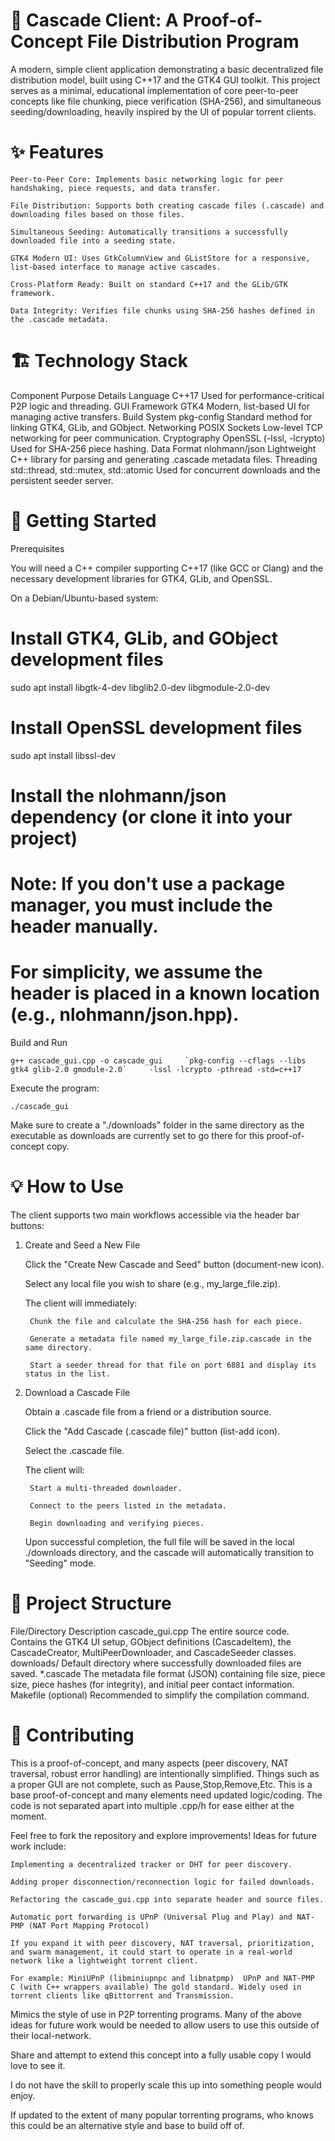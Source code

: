 🌊 Cascade Client: A Proof-of-Concept File Distribution Program
===

A modern, simple client application demonstrating a basic decentralized file distribution model, built using C++17 and the GTK4 GUI toolkit. This project serves as a minimal, educational implementation of core peer-to-peer concepts like file chunking, piece verification (SHA-256), and simultaneous seeding/downloading, heavily inspired by the UI of popular torrent clients.

✨ Features
===

    Peer-to-Peer Core: Implements basic networking logic for peer handshaking, piece requests, and data transfer.

    File Distribution: Supports both creating cascade files (.cascade) and downloading files based on those files.

    Simultaneous Seeding: Automatically transitions a successfully downloaded file into a seeding state.

    GTK4 Modern UI: Uses GtkColumnView and GListStore for a responsive, list-based interface to manage active cascades.

    Cross-Platform Ready: Built on standard C++17 and the GLib/GTK framework.

    Data Integrity: Verifies file chunks using SHA-256 hashes defined in the .cascade metadata.

🏗️ Technology Stack
===

Component	Purpose	Details
Language	C++17	Used for performance-critical P2P logic and threading.
GUI Framework	GTK4	Modern, list-based UI for managing active transfers.
Build System	pkg-config	Standard method for linking GTK4, GLib, and GObject.
Networking	POSIX Sockets	Low-level TCP networking for peer communication.
Cryptography	OpenSSL (-lssl, -lcrypto)	Used for SHA-256 piece hashing.
Data Format	nlohmann/json	Lightweight C++ library for parsing and generating .cascade metadata files.
Threading	std::thread, std::mutex, std::atomic	Used for concurrent downloads and the persistent seeder server.

🚀 Getting Started
===

Prerequisites

You will need a C++ compiler supporting C++17 (like GCC or Clang) and the necessary development libraries for GTK4, GLib, and OpenSSL.

On a Debian/Ubuntu-based system:

# Install GTK4, GLib, and GObject development files
sudo apt install libgtk-4-dev libglib2.0-dev libgmodule-2.0-dev

# Install OpenSSL development files
sudo apt install libssl-dev

# Install the nlohmann/json dependency (or clone it into your project)
# Note: If you don't use a package manager, you must include the header manually.
# For simplicity, we assume the header is placed in a known location (e.g., nlohmann/json.hpp).

Build and Run
    
```g++ cascade_gui.cpp -o cascade_gui     `pkg-config --cflags --libs gtk4 glib-2.0 gmodule-2.0`     -lssl -lcrypto -pthread -std=c++17```

Execute the program:

    ./cascade_gui

Make sure to create a "./downloads" folder in the same directory as the executable as downloads are currently set to go there for this proof-of-concept copy.

💡 How to Use
===
The client supports two main workflows accessible via the header bar buttons:

1. Create and Seed a New File

    Click the "Create New Cascade and Seed" button (document-new icon).

    Select any local file you wish to share (e.g., my_large_file.zip).

    The client will immediately:

        Chunk the file and calculate the SHA-256 hash for each piece.

        Generate a metadata file named my_large_file.zip.cascade in the same directory.

        Start a seeder thread for that file on port 6881 and display its status in the list.

2. Download a Cascade File

    Obtain a .cascade file from a friend or a distribution source.

    Click the "Add Cascade (.cascade file)" button (list-add icon).

    Select the .cascade file.

    The client will:

        Start a multi-threaded downloader.

        Connect to the peers listed in the metadata.

        Begin downloading and verifying pieces.

    Upon successful completion, the full file will be saved in the local ./downloads directory, and the cascade will automatically transition to "Seeding" mode.

📘 Project Structure
===

File/Directory	Description
cascade_gui.cpp	The entire source code. Contains the GTK4 UI setup, GObject definitions (CascadeItem), the CascadeCreator, MultiPeerDownloader, and CascadeSeeder classes.
downloads/	Default directory where successfully downloaded files are saved.
*.cascade	The metadata file format (JSON) containing file size, piece size, piece hashes (for integrity), and initial peer contact information.
Makefile (optional)	Recommended to simplify the compilation command.

🤝 Contributing
===

This is a proof-of-concept, and many aspects (peer discovery, NAT traversal, robust error handling) are intentionally simplified.
Things such as a proper GUI are not complete, such as Pause,Stop,Remove,Etc. This is a base proof-of-concept and many elements need updated logic/coding.
The code is not separated apart into multiple .cpp/h for ease either at the moment.

Feel free to fork the repository and explore improvements! Ideas for future work include:

    Implementing a decentralized tracker or DHT for peer discovery.

    Adding proper disconnection/reconnection logic for failed downloads.

    Refactoring the cascade_gui.cpp into separate header and source files.
    
    Automatic port forwarding is UPnP (Universal Plug and Play) and NAT-PMP (NAT Port Mapping Protocol)

    If you expand it with peer discovery, NAT traversal, prioritization, and swarm management, it could start to operate in a real-world network like a lightweight torrent client.

    For example: MiniUPnP (libminiupnpc and libnatpmp)	UPnP and NAT-PMP	C (with C++ wrappers available)	The gold standard. Widely used in torrent clients like qBittorrent and Transmission.

Mimics the style of use in P2P torrenting programs. Many of the above ideas for future work would be needed to allow users to use this outside of their local-network.

Share and attempt to extend this concept into a fully usable copy I would love to see it. 

I do not have the skill to properly scale this up into something people would enjoy.

If updated to the extent of many popular torrenting programs, who knows this could be an alternative style and base to build off of.
